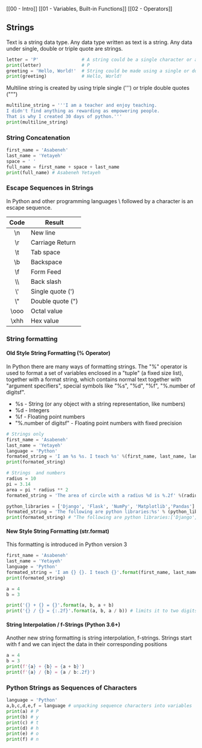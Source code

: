 [[00 - Intro]]
[[01 - Variables, Built-in Functions]]
[[02 - Operators]]

## Strings

Text is a string data type. Any data type written as text is a string. Any data under single, double or triple quote are strings.

``` Python
letter = 'P'                # A string could be a single character or a bunch of texts
print(letter)               # P
greeting = 'Hello, World!'  # String could be made using a single or double quote,"Hello, World!"
print(greeting)             # Hello, World!
```

Multiline string is created by using triple single (''') or triple double quotes (""")

``` Python
multiline_string = '''I am a teacher and enjoy teaching.
I didn't find anything as rewarding as empowering people.
That is why I created 30 days of python.'''
print(multiline_string)
```

### String Concatenation

``` Python
first_name = 'Asabeneh'
last_name = 'Yetayeh'
space = ' '
full_name = first_name + space + last_name
print(full_name) # Asabeneh Yetayeh
```

### Escape Sequences in Strings

In Python and other programming languages \ followed by a character is an escape sequence.

| Code | Result           |
|:----:| ---------------- |
|  \n  | New line         |
|  \r  | Carriage Return  |
|  \t  | Tab space        |
|  \b  | Backspace        |
|  \f  | Form Feed        |
| \\\  | Back slash       |
| \\'  | Single quote (') |
| \\"  | Double quote (") |
| \ooo | Octal value      |
| \xhh | Hex value        |

### String formatting

#### Old Style String Formatting (% Operator)

In Python there are many ways of formatting strings. The "%" operator is used to format a set of variables enclosed in a "tuple" (a fixed size list), together with a format string, which contains normal text together with "argument specifiers", special symbols like "%s", "%d", "%f", "%.number of digitsf".

-   %s - String (or any object with a string representation, like numbers)
-   %d - Integers
-   %f - Floating point numbers
-   "%.number of digitsf" - Floating point numbers with fixed precision

``` Python
# Strings only
first_name = 'Asabeneh'
last_name = 'Yetayeh'
language = 'Python'
formated_string = 'I am %s %s. I teach %s' %(first_name, last_name, language)
print(formated_string)

# Strings  and numbers
radius = 10
pi = 3.14
area = pi * radius ** 2
formated_string = 'The area of circle with a radius %d is %.2f' %(radius, area) # 2 refers the 2 significant digits after the point

python_libraries = ['Django', 'Flask', 'NumPy', 'Matplotlib','Pandas']
formated_string = 'The following are python libraries:%s' % (python_libraries)
print(formated_string) # "The following are python libraries:['Django', 'Flask', 'NumPy', 'Matplotlib','Pandas']"
```

#### New Style String Formatting (str.format)

This formatting is introduced in Python version 3

``` Python
first_name = 'Asabeneh'
last_name = 'Yetayeh'
language = 'Python'
formated_string = 'I am {} {}. I teach {}'.format(first_name, last_name, language)
print(formated_string)

a = 4
b = 3

print('{} + {} = {}'.format(a, b, a + b)
print('{} / {} = {:.2f}'.format(a, b, a / b)) # limits it to two digits after decimal
```

#### String Interpolation / f-Strings (Python 3.6+)

Another new string formatting is string interpolation, f-strings. Strings start with f and we can inject the data in their corresponding positions

``` Python
a = 4
b = 3
print(f'{a} + {b} = {a + b}')
print(f'{a} / {b} = {a / b:.2f}')
```

### Python Strings as Sequences of Characters

``` Python
language = 'Python'
a,b,c,d,e,f = language # unpacking sequence characters into variables
print(a) # P
print(b) # y
print(c) # t
print(d) # h
print(e) # o
print(f) # n
```

